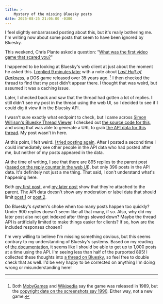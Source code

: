 ```yaml
---
title: >
    Mystery of the missing Bluesky posts
date: 2025-08-25 21:06:00 -0300
---
```


I feel slightly embarrassed posting about this, but it's really bothering me. I'm writing now about some posts that seem to have been ignored by Bluesky.

This weekend, Chris Plante asked a question: "[What was the first video game that scared you?](https://bsky.app/profile/plante.bsky.social/post/3lx37gbfbgs23)"

I happened to be looking at Bluesky's web client at just about the moment he asked this. [I replied 9 minutes later](https://bsky.app/profile/gavin.anderegg.ca/post/3lx37xhvozk2o) with a note about [*Last Half of Darkness*](https://www.mobygames.com/game/34940/last-half-of-darkness/), a DOS game released over 35 years ago. [^1] I then checked the thread to find that my post didn't appear there. I thought that was weird, but assumed it was a caching issue.

Later, I checked back and saw that the thread had gotten a lot of replies. I still didn't see my post in the thread using the web UI, so I decided to see if I could dig it view it in the Bluesky API.

I wasn't sure exactly what endpoint to check, but I came across [Simon Willison's Bluesky Thread Viewer](https://tools.simonwillison.net/bluesky-thread). I checked out [the source code for this](https://github.com/simonw/tools/blob/9ff34cda38da953e59e412597b7cab3000dab97b/bluesky-thread.html#L4), and using that was able to generate a URL to grab [the API data for this thread](https://public.api.bsky.app/xrpc/app.bsky.feed.getPostThread?uri=at%3A%2F%2Fdid%3Aplc%3Aghn6sa6xjvsyqlcvrisc4rec%2Fapp.bsky.feed.post%2F3lx37gbfbgs23&depth=1000). My post wasn't in here.

At this point, I felt weird. [I tried posting again](https://bsky.app/profile/gavin.anderegg.ca/post/3lx5otehwx22j). After I posted a second time I could immediately see other people in the API data who had posted after me, but neither of my posts appeared in the data.

At the time of writing, I see that there are 895 replies to the parent post ([based on the reply counter in the web UI](https://bsky.app/profile/plante.bsky.social/post/3lx37gbfbgs23)), but only 396 posts in the API data. It's definitely not just a me thing. That said, I don't understand what's happening here.

Both [my first post](https://bsky.app/profile/gavin.anderegg.ca/post/3lx37xhvozk2o), and [my later post](https://bsky.app/profile/gavin.anderegg.ca/post/3lx5otehwx22j) show that they're attached to the parent. The API data doesn't show any moderation or label data that should limit [post 1](https://public.api.bsky.app/xrpc/app.bsky.feed.getPostThread?uri=at%3A%2F%2Fdid%3Aplc%3Akmeoup7vs37oby2a77nu6yk4%2Fapp.bsky.feed.post%2F3lx37xhvozk2o) or [post 2](https://public.api.bsky.app/xrpc/app.bsky.feed.getPostThread?uri=at%3A%2F%2Fdid%3Aplc%3Akmeoup7vs37oby2a77nu6yk4%2Fapp.bsky.feed.post%2F3lx5otehwx22j).

Do Bluesky's system's choke when too many posts happen too quickly? Under 900 replies doesn't seem like all that many, if so. Also, why did my later post also not get indexed after things slowed down? Maybe the thread API is artificially limited to make things easier for clients? If so, how are the included responses chosen?

I'm very willing to believe I'm missing something obvious, but this seems contrary to my understanding of Bluesky's systems. Based on my reading of [the documentation](https://docs.bsky.app/docs/api/app-bsky-feed-get-post-thread), it seems like I should be able to get up to 1,000 posts at a time using the API. I'm seeing less than half of the purported 895! I collected these thoughts into [a thread on Bluesky](https://bsky.app/profile/gavin.anderegg.ca/post/3lx5unyuu5s25), so feel free to double check that as well. I'd be very happy to be corrected on anything I'm doing wrong or misunderstanding here!

---

[^1]: Both [MobyGames](https://www.mobygames.com/game/34940/last-half-of-darkness/) and [Wikipedia](https://en.wikipedia.org/wiki/Last_Half_of_Darkness) say the game was released in 1989, but the [copyright date on the screenshots say 1990](https://www.mobygames.com/game/34940/last-half-of-darkness/screenshots/dos/309609/). Either way, not a new game.
